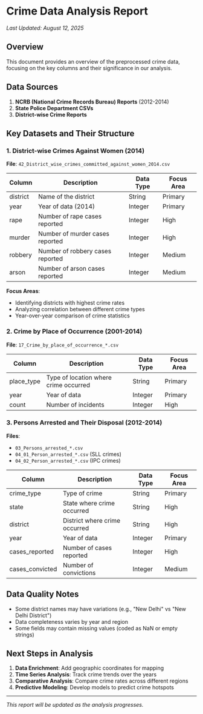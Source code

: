 # Crime Data Analysis Report

*Last Updated: August 12, 2025*

## Overview
This document provides an overview of the preprocessed crime data, focusing on the key columns and their significance in our analysis.

## Data Sources
1. **NCRB (National Crime Records Bureau) Reports** (2012-2014)
2. **State Police Department CSVs**
3. **District-wise Crime Reports**

## Key Datasets and Their Structure

### 1. District-wise Crimes Against Women (2014)
**File**: `42_District_wise_crimes_committed_against_women_2014.csv`

| Column | Description | Data Type | Focus Area |
|--------|-------------|-----------|------------|
| district | Name of the district | String | Primary |
| year | Year of data (2014) | Integer | Primary |
| rape | Number of rape cases reported | Integer | High |
| murder | Number of murder cases reported | Integer | High |
| robbery | Number of robbery cases reported | Integer | Medium |
| arson | Number of arson cases reported | Integer | Medium |

**Focus Areas**: 
- Identifying districts with highest crime rates
- Analyzing correlation between different crime types
- Year-over-year comparison of crime statistics

### 2. Crime by Place of Occurrence (2001-2014)
**File**: `17_Crime_by_place_of_occurrence_*.csv`

| Column | Description | Data Type | Focus Area |
|--------|-------------|-----------|------------|
| place_type | Type of location where crime occurred | String | Primary |
| year | Year of data | Integer | Primary |
| count | Number of incidents | Integer | High |

### 3. Persons Arrested and Their Disposal (2012-2014)
**Files**: 
- `03_Persons_arrested_*.csv`
- `04_01_Person_arrested_*.csv` (SLL crimes)
- `04_02_Person_arrested_*.csv` (IPC crimes)

| Column | Description | Data Type | Focus Area |
|--------|-------------|-----------|------------|
| crime_type | Type of crime | String | Primary |
| state | State where crime occurred | String | High |
| district | District where crime occurred | String | High |
| year | Year of data | Integer | Primary |
| cases_reported | Number of cases reported | Integer | High |
| cases_convicted | Number of convictions | Integer | Medium |

## Data Quality Notes
- Some district names may have variations (e.g., "New Delhi" vs "New Delhi District")
- Data completeness varies by year and region
- Some fields may contain missing values (coded as NaN or empty strings)

## Next Steps in Analysis
1. **Data Enrichment**: Add geographic coordinates for mapping
2. **Time Series Analysis**: Track crime trends over the years
3. **Comparative Analysis**: Compare crime rates across different regions
4. **Predictive Modeling**: Develop models to predict crime hotspots

---
*This report will be updated as the analysis progresses.*
